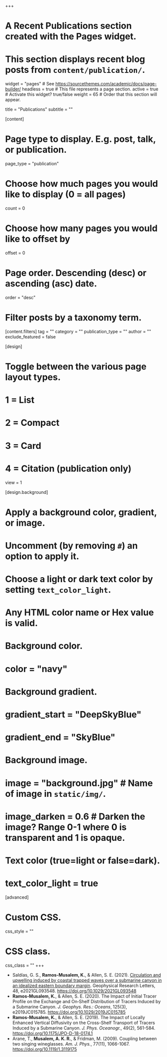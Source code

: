 +++
# A Recent Publications section created with the Pages widget.
# This section displays recent blog posts from `content/publication/`.

widget = "pages"  # See https://sourcethemes.com/academic/docs/page-builder/
headless = true  # This file represents a page section.
active = true  # Activate this widget? true/false
weight = 65  # Order that this section will appear.

title = "Publications"
subtitle = ""

[content]
  # Page type to display. E.g. post, talk, or publication.
  page_type = "publication"
  
  # Choose how much pages you would like to display (0 = all pages)
  count = 0
  
  # Choose how many pages you would like to offset by
  offset = 0

  # Page order. Descending (desc) or ascending (asc) date.
  order = "desc"

  # Filter posts by a taxonomy term.
  [content.filters]
    tag = ""
    category = ""
    publication_type = ""
    author = ""
    exclude_featured = false
  
[design]
  # Toggle between the various page layout types.
  #   1 = List
  #   2 = Compact
  #   3 = Card
  #   4 = Citation (publication only)
  view = 1
  
[design.background]
  # Apply a background color, gradient, or image.
  #   Uncomment (by removing `#`) an option to apply it.
  #   Choose a light or dark text color by setting `text_color_light`.
  #   Any HTML color name or Hex value is valid.
    
  # Background color.
  # color = "navy"
  
  # Background gradient.
  # gradient_start = "DeepSkyBlue"
  # gradient_end = "SkyBlue"
  
  # Background image.
  # image = "background.jpg"  # Name of image in `static/img/`.
  # image_darken = 0.6  # Darken the image? Range 0-1 where 0 is transparent and 1 is opaque.

  # Text color (true=light or false=dark).
  # text_color_light = true  
  
[advanced]
 # Custom CSS. 
 css_style = ""
 
 # CSS class.
 css_class = ""
+++

*  Saldías, G. S., **Ramos-Musalem, K.**, & Allen, S. E. (2021). [Circulation and upwelling induced by coastal trapped waves over a submarine canyon in an idealized eastern boundary margin](https://onlinelibrary.wiley.com/share/author/MK3WTAWS8MJN2WC8IYHA?target=10.1029/2021GL093548). Geophysical Research Letters, 48, e2021GL093548. https://doi.org/10.1029/2021GL093548 
* **Ramos‐Musalem, K.**, & Allen, S. E. (2020). The Impact of Initial Tracer Profile on the Exchange and On‐Shelf Distribution of Tracers Induced by a Submarine Canyon. *J. Geophys. Res.: Oceans*, 125(3), e2019JC015785. https://doi.org/10.1029/2019JC015785
* **Ramos-Musalem, K.**, & Allen, S. E. (2019). The Impact of Locally Enhanced Vertical Diffusivity on the Cross-Shelf Transport of Tracers Induced by a Submarine Canyon. *J. Phys. Oceanogr.*, 49(2), 561-584. https://doi.org/10.1175/JPO-D-18-0174.1
* Arane, T., **Musalem, A. K. R.**, & Fridman, M. (2009). Coupling between two singing wineglasses. *Am. J. Phys.*, 77(11), 1066-1067. https://doi.org/10.1119/1.3119175


